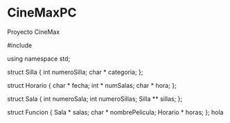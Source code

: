 # CineMaxPC
Proyecto CineMax

#include <iostream>

using namespace std;

struct Silla
{
    int numeroSilla;
    char * categoria;
};

struct Horario
{
    char * fecha;
    int * numSalas;
    char * hora;
};

struct Sala
{
    int numeroSala;
    int numeroSillas;
    Silla ** sillas;
};

struct Funcion
{
    Sala * salas;
    char * nombrePelicula;
    Horario * horas;
};
hola
